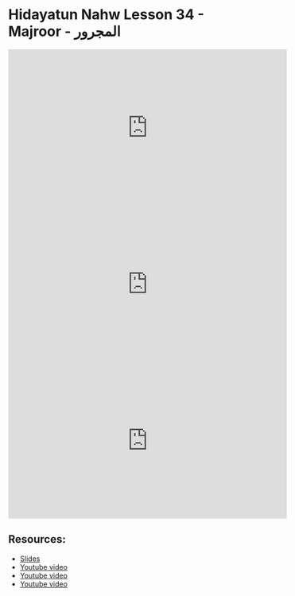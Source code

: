 # Hidayatun Nahw Lesson 34 - Majroor - المجرور

<iframe width="560" height="315" src="https://www.youtube-nocookie.com/embed/lHUKw718K7A?start=0" frameborder="0" allow="accelerometer; autoplay; encrypted-media; gyroscope; picture-in-picture" allowfullscreen="allowfullscreen"></iframe><BR>

<iframe width="560" height="315" src="https://www.youtube-nocookie.com/embed/ZYa8NB2pv_Y?start=0" frameborder="0" allow="accelerometer; autoplay; encrypted-media; gyroscope; picture-in-picture" allowfullscreen="allowfullscreen"></iframe><BR>

<iframe width="560" height="315" src="https://www.youtube-nocookie.com/embed/_94BF4isDQc?start=0" frameborder="0" allow="accelerometer; autoplay; encrypted-media; gyroscope; picture-in-picture" allowfullscreen="allowfullscreen"></iframe><BR>



## Resources:
- [Slides](https://github.com/arshare/resources_balagha_pdfs)
- [Youtube video](https://www.youtube.com/watch?v=lHUKw718K7A&list=PLzn0qdi6JpdtdAyaM2yvvY1Yk9i4EpLHD&index=92)
- [Youtube video](https://www.youtube.com/watch?v=ZYa8NB2pv_Y&list=PLzn0qdi6JpdtdAyaM2yvvY1Yk9i4EpLHD&index=93)
- [Youtube video](https://www.youtube.com/watch?v=_94BF4isDQc&list=PLzn0qdi6JpdtdAyaM2yvvY1Yk9i4EpLHD&index=94)
